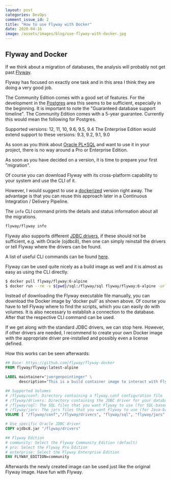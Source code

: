 ```yaml
---
layout: post
categories: DevOps
comment_issue_id: 2
title: "How to use Flyway with Docker"
date: 2020-04-16
image: /assets/images/blog/use-flyway-with-docker.jpg
---
```


## Flyway and Docker

If we think about a migration of databases, the analysis will probably not get past [Flyway](https://flywaydb.org/).

Flyway has focused on exactly one task and in this area I think they are doing a very good job.

The Community Edition comes with a good set of features. For the development in the [Postgres](https://flywaydb.org/documentation/database/postgresql) area this seems to be sufficient, especially in the beginning. It is important to note the "Guaranteed database support timeline". The Community Edition comes with a 5-year guarantee. Currently this would mean the following for Postgres.

Supported versions: 12, 11, 10, 9.6, 9.5, 9.4 
The Enterprise Edition would extend support to these versions: 9.3, 9.2, 9.1, 9.0

As soon as you think about [Oracle PL*SQL](https://flywaydb.org/documentation/database/oracle#sqlplus-commands) and want to use it in your project, there is no way around a Pro or Enterprise Edition.

As soon as you have decided on a version, it is time to prepare your first "migration".

Of course you can download Flyway with its cross-platform capability to your system and use the CLI of it. 

However, I would suggest to use a [dockerized](https://hub.docker.com/r/flyway/flyway/) version right away. The advantage is that you can reuse this approach later in a Continuous Integration / Delivery Pipeline.

The `info` CLI command prints the details and status information about all the migrations.

```bash
flyway/flyway info
```

Flyway also supports different [JDBC drivers](https://flywaydb.org/documentation/commandline/#jdbc-drivers), if these should not be sufficient, e.g. with Oracle (ojdbc8), then one can simply reinstall the drivers or tell Flyway where the drivers can be found.

A list of useful CLI commands can be found [here](https://flywaydb.org/documentation/commandline/).

Flyway can be used quite nicely as a build image as well and it is almost as easy as using the CLI directly.

```bash
$ docker pull flyway/flyway:6-alpine
$ docker run --rm -v ${pwd}/sql:/flyway/sql flyway/flyway:6-alpine -url=jdbc:postgresql://<HOST>/<DBNAME> -user=<USER> -password=<PASSWORD> info
```

Instead of downloading the Flyway executable file manually, you can download the Docker image by 'docker pull' as shown above. Of course you have to tell Flyway where to find the scripts, which you can easily do with volumes. It is also necessary to establish a connection to the database. After that the respective CLI command can be used.

If we get along with the standard JDBC drivers, we can stop here. However, if other drivers are needed, I recommend to create your own Docker image with the appropriate driver pre-installed and possibly even a license defined. 

How this works can be seen afterwards:

```dockerfile 
## Base: https://github.com/flyway/flyway-docker
FROM flyway/flyway:latest-alpine

LABEL maintainer="juergenpointinger" \
      description="This is a build container image to interact with Flyway"

## Supported Volumes
# /flyway/conf: Directory containing a flyway.conf configuration file
# /flyway/drivers: Directory containing the JDBC driver for your database
# /flyway/sql: The SQL files that you want Flyway to use (for SQL-based migrations)
# /flyway/jars: The jars files that you want Flyway to use (for Java-based migrations)
VOLUME [ "/flyway/conf","/flyway/drivers", "flyway/sql", "flyway/jars" ]

# Use specific Oracle JDBC driver
COPY ojdbc8.jar "/flyway/drivers"

## Flyway Edition
# community: Select the Flyway Community Edition (default)
# pro: Select the Flyway Pro Edition
# enterprise: Select the Flyway Enterprise Edition
ENV FLYWAY_EDITION=community
```

Afterwards the newly created image can be used just like the original Flyway image. Have fun with Flyway.